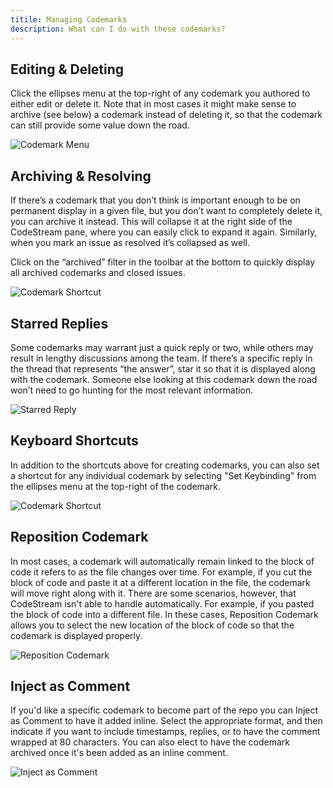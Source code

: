 ```yaml
---
titile: Managing Codemarks
description: What can I do with these codemarks?
---
```


## Editing & Deleting

Click the ellipses menu at the top-right of any codemark you authored to either
edit or delete it. Note that in most cases it might make sense to archive (see
below) a codemark instead of deleting it, so that the codemark can still provide
some value down the road.

![Codemark Menu](https://raw.githubusercontent.com/TeamCodeStream/CodeStream/master/images/CodemarkMenu.png)

## Archiving & Resolving

If there’s a codemark that you don’t think is important enough to be on
permanent display in a given file, but you don’t want to completely delete it,
you can archive it instead. This will collapse it at the right side of the
CodeStream pane, where you can easily click to expand it again. Similarly, when
you mark an issue as resolved it’s collapsed as well.

Click on the “archived” filter in the toolbar at the bottom to quickly display all archived codemarks and closed issues.

![Codemark Shortcut](https://raw.githubusercontent.com/TeamCodeStream/CodeStream/master/images/animated/Archiving.gif)

## Starred Replies

Some codemarks may warrant just a quick reply or two, while others may result in
lengthy discussions among the team. If there’s a specific reply in the thread
that represents “the answer”, star it so that it is displayed along with the
codemark. Someone else looking at this codemark down the road won’t need to go
hunting for the most relevant information.

![Starred Reply](https://raw.githubusercontent.com/TeamCodeStream/CodeStream/master/images/StarredReply1.png)

## Keyboard Shortcuts

In addition to the shortcuts above for creating codemarks, you can also set a
shortcut for any individual codemark by selecting "Set Keybinding" from the
ellipses menu at the top-right of the codemark. 

![Codemark Shortcut](https://raw.githubusercontent.com/TeamCodeStream/CodeStream/master/images/CodemarkWithShortcut.png)

## Reposition Codemark

In most cases, a codemark will automatically remain linked to the block of code
it refers to as the file changes over time. For example, if you cut the block of
code and paste it at a different location in the file, the codemark will move
right along with it. There are some scenarios, however, that CodeStream isn't
able to handle automatically. For example, if you pasted the block of code into
a different file. In these cases, Reposition Codemark allows you to select the
new location of the block of code so that the codemark is displayed properly.

![Reposition Codemark](https://raw.githubusercontent.com/TeamCodeStream/CodeStream/master/images/RepositionCodemark.png)

## Inject as Comment

If you'd like a specific codemark to become part of the repo you can Inject as
Comment to have it added inline. Select the appropriate format, and then
indicate if you want to include timestamps, replies, or to have the comment
wrapped at 80 characters. You can also elect to have the codemark archived once
it's been added as an inline comment.

![Inject as Comment](https://raw.githubusercontent.com/TeamCodeStream/CodeStream/master/images/InjectAsComment.png)
